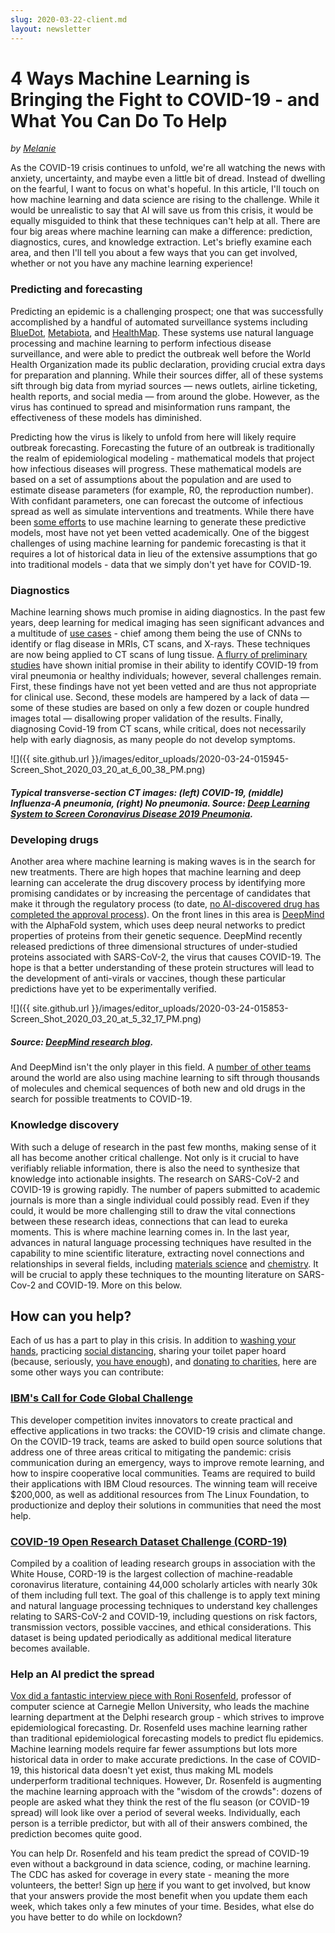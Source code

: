```yaml
---
slug: 2020-03-22-client.md
layout: newsletter
---
```


# 4 Ways Machine Learning is Bringing the Fight to COVID-19 - and What You Can Do To Help

_by [Melanie](https://www.linkedin.com/in/melanierbeck/)_

As the COVID-19 crisis continues to unfold, we're all watching the news with anxiety, uncertainty, and maybe even a little bit of dread. Instead of dwelling on the fearful, I want to focus on what's hopeful. In this article, I'll touch on how machine learning and data science are rising to the challenge. While it would be unrealistic to say that AI will save us from this crisis, it would be equally misguided to think that these techniques can't help at all. There are four big areas where machine learning can make a difference: prediction, diagnostics, cures, and knowledge extraction. Let's briefly examine each area, and then I'll tell you about a few ways that you can get involved, whether or not you have any machine learning experience! 

### Predicting and forecasting

Predicting an epidemic is a challenging prospect; one that was successfully accomplished by a handful of automated surveillance systems including [BlueDot](https://www.cnbc.com/2020/03/03/bluedot-used-artificial-intelligence-to-predict-coronavirus-spread.html), [Metabiota](http://metabiota.com/publications#!metabiota-risk-report-no-3-monitoring-and-risk-268), and [HealthMap](https://www.thecrimson.com/article/2020/3/3/hms-coronavirus-tracking-tool/). These systems use natural language processing and machine learning to perform infectious disease surveillance, and were able to predict the outbreak well before the World Health Organization made its public declaration, providing crucial extra days for preparation and planning. While their sources differ, all of these systems sift through big data from myriad sources — news outlets, airline ticketing, health reports, and social media — from around the globe. However, as the virus has continued to spread and misinformation runs rampant, the effectiveness of these models has diminished.  

Predicting how the virus is likely to unfold from here will likely require outbreak forecasting. Forecasting the future of an outbreak is traditionally the realm of epidemiological modeling - mathematical models that project how infectious diseases will progress. These mathematical models are based on a set of assumptions about the population and are used to estimate disease parameters (for example, R0, the reproduction number). With confidant parameters, one can forecast the outcome of infectious spread as well as simulate interventions and treatments. While there have been [some efforts](http://jtd.amegroups.com/article/view/36385/pdf) to use machine learning to generate these predictive models, most have not yet been vetted academically. One of the biggest challenges of using machine learning for pandemic forecasting is that it requires a lot of historical data in lieu of the extensive assumptions that go into traditional models - data that we simply don't yet have for COVID-19.  

### Diagnostics

Machine learning shows much promise in aiding diagnostics. In the past few years, deep learning for medical imaging has seen significant advances and a multitude of [use cases](https://healthitanalytics.com/news/top-5-use-cases-for-artificial-intelligence-in-medical-imaging) - chief among them being the use of CNNs to identify or flag disease in MRIs, CT scans, and X-rays. These techniques are now being applied to CT scans of lung tissue.  [A flurry of preliminary studies](https://scholar.google.com/scholar?oi=gsb40&q=deep%20learning%20CT%20covid&lookup=0&hl=en) have shown initial promise in their ability to identify COVID-19 from viral pneumonia or healthy individuals; however, several challenges remain. First, these findings have not yet been vetted and are thus not appropriate for clinical use. Second, these models are hampered by a lack of data — some of these studies are based on only a few dozen or couple hundred images total — disallowing proper validation of the results. Finally, diagnosing Covid-19 from CT scans, while critical, does not necessarily help with early diagnosis, as many people do not develop symptoms. 

![]({{ site.github.url }}/images/editor_uploads/2020-03-24-015945-Screen_Shot_2020_03_20_at_6_00_38_PM.png)
##### Typical transverse-section CT images: (left) COVID-19, (middle) Influenza-A pneumonia, (right) No pneumonia. Source: [Deep Learning System to Screen Coronavirus Disease 2019 Pneumonia](https://arxiv.org/abs/2002.09334). 

### Developing drugs

Another area where machine learning is making waves is in the search for new treatments. There are high hopes that machine learning and deep learning can accelerate the drug discovery process by identifying more promising candidates or by increasing the percentage of candidates that make it through the regulatory process (to date, [no AI-discovered drug has completed the approval process](https://www.nature.com/articles/d41586-019-03846-0)). On the front lines in this area is [DeepMind](https://deepmind.com/research/open-source/computational-predictions-of-protein-structures-associated-with-COVID-19) with the AlphaFold system, which uses deep neural networks to predict properties of proteins from their genetic sequence. DeepMind recently released predictions of three dimensional structures of under-studied proteins associated with SARS-CoV-2, the virus that causes COVID-19. The hope is that a better understanding of these protein structures will lead to the development of anti-virals or vaccines, though these particular predictions have yet to be experimentally verified.  

![]({{ site.github.url }}/images/editor_uploads/2020-03-24-015853-Screen_Shot_2020_03_20_at_5_32_17_PM.png)
##### Source: [DeepMind research blog](https://deepmind.com/blog/article/AlphaFold-Using-AI-for-scientific-discovery). 

And DeepMind isn't the only player in this field. A [number of other teams](https://spectrum.ieee.org/the-human-os/artificial-intelligence/medical-ai/companies-ai-coronavirus) around the world are also using machine learning to sift through thousands of molecules and chemical sequences of both new and old drugs in the search for possible treatments to COVID-19. 

### Knowledge discovery

With such a deluge of research in the past few months, making sense of it all has become another critical challenge. Not only is it crucial to have verifiably reliable information, there is also the need to synthesize that knowledge into actionable insights. The research on SARS-CoV-2 and COVID-19 is growing rapidly. The number of papers submitted to academic journals is more than a single individual could possibly read. Even if they could, it would be more challenging still to draw the vital connections between these research ideas, connections that can lead to eureka moments. This is where machine learning comes in. In the last year, advances in natural language processing techniques have resulted in the capability to mine scientific literature, extracting novel connections and relationships in several fields, including [materials science](https://thenewstack.io/ai-makes-new-scientific-discoveries-by-analyzing-old-research-papers/) and [chemistry](https://arxiv.org/abs/1903.00415). It will be crucial to apply these techniques to the mounting literature on SARS-Cov-2 and COVID-19. More on this below. 

## How can you help?

Each of us has a part to play in this crisis. In addition to [washing your hands](https://www.nytimes.com/2020/03/13/world/how-to-wash-your-hands-coronavirus.html), practicing [social distancing](https://www.npr.org/sections/health-shots/2020/03/17/817251610/its-time-to-get-serious-about-social-distancing-here-s-how), sharing your toilet paper hoard (because, seriously, [you have enough](https://howmuchtoiletpaper.com/)), and [donating to charities](https://www.washingtonpost.com/nation/2020/03/21/how-you-can-help-during-coronavirus/?arc404=true), here are some other ways you can contribute: 

### [IBM's Call for Code Global Challenge](https://callforcode.org/challenge/)

This developer competition invites innovators to create practical and effective applications in two tracks: the COVID-19 crisis and climate change. On the COVID-19 track, teams are asked to build open source solutions that address one of three areas critical to mitigating the pandemic: crisis communication during an emergency, ways to improve remote learning, and how to inspire cooperative local communities. Teams are required to build their applications with IBM Cloud resources. The winning team will receive $200,000, as well as additional resources from The Linux Foundation, to productionize and deploy their solutions in communities that need the most help.  

### [COVID-19 Open Research Dataset Challenge (CORD-19)](https://www.kaggle.com/allen-institute-for-ai/CORD-19-research-challenge)

Compiled by a coalition of leading research groups in association with the White House, CORD-19 is the largest collection of machine-readable coronavirus literature, containing 44,000 scholarly articles with nearly 30k of them including full text.  The goal of this challenge is to apply text mining and natural language processing techniques to understand key challenges relating to SARS-CoV-2 and COVID-19, including questions on risk factors, transmission vectors, possible vaccines, and ethical considerations. This dataset is being updated periodically as additional medical literature becomes available. 

### Help an AI predict the spread

[Vox did a fantastic interview piece with Roni Rosenfeld](https://www.vox.com/future-perfect/2020/3/19/21185686/ai-predicting-coronavirus-spread-forecasting-covid-19), professor of computer science at Carnegie Mellon University, who leads the machine learning department at the Delphi research group - which strives to improve epidemiological forecasting. Dr. Rosenfeld uses machine learning rather than traditional epidemiological forecasting models to predict flu epidemics. Machine learning models require far fewer assumptions but lots more historical data in order to make accurate predictions. In the case of COVID-19, this historical data doesn't yet exist, thus making ML models underperform traditional techniques. However, Dr. Rosenfeld is augmenting the machine learning approach with the "wisdom of the crowds": dozens of people are asked what they think the rest of the flu season (or COVID-19 spread) will look like over a period of several weeks. Individually, each person is a terrible predictor, but with all of their answers combined, the prediction becomes quite good. 

You can help Dr. Rosenfeld and his team predict the spread of COVID-19 even without a background in data science, coding, or machine learning. The CDC has asked for coverage in every state - meaning the more volunteers, the better! Sign up [here](https://delphi.cmu.edu/crowdcast/) if you want to get involved, but know that your answers provide the most benefit when you update them each week, which takes only a few minutes of your time. Besides, what else do you have better to do while on lockdown?
